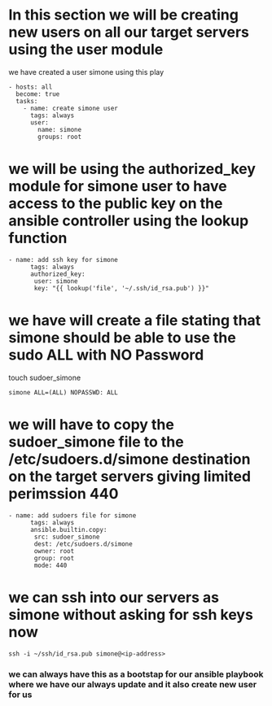# In this section we will be creating new users on all our target servers using the user module

we have created a user simone using this play
```
- hosts: all
  become: true
  tasks: 
    - name: create simone user
      tags: always
      user:
        name: simone
        groups: root

```

# we will be using the authorized_key module for simone user to have access to the public key on the ansible controller using the lookup function 

```
- name: add ssh key for simone
      tags: always
      authorized_key:
       user: simone
       key: "{{ lookup('file', '~/.ssh/id_rsa.pub') }}"

```

# we have will create a file stating that simone should be able to use the sudo ALL with NO Password

touch sudoer_simone
```
simone ALL=(ALL) NOPASSWD: ALL
```

# we will have to copy the sudoer_simone file to the /etc/sudoers.d/simone destination on the target servers giving limited perimssion 440

```
- name: add sudoers file for simone
      tags: always
      ansible.builtin.copy:
       src: sudoer_simone
       dest: /etc/sudoers.d/simone
       owner: root
       group: root
       mode: 440 
```

# we can ssh into our servers as simone without asking for ssh keys now

```
ssh -i ~/ssh/id_rsa.pub simone@<ip-address>
```

### we can always have this as a bootstap for our ansible playbook where we have our always update and it also create new user for us 
